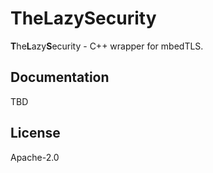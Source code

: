 # TheLazySecurity

**T**he**L**azy**S**ecurity - C++ wrapper for mbedTLS.

## Documentation
TBD

## License
Apache-2.0